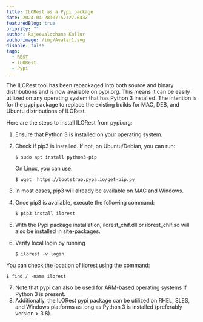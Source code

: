 ```yaml
---
title: ILORest as a Pypi package
date: 2024-04-28T07:52:27.643Z
featuredBlog: true
priority: ""
author: Rajeevalochana Kallur
authorimage: /img/Avatar1.svg
disable: false
tags:
  - REST
  - iLORest
  - Pypi
---
```

<!--StartFragment-->

The ILORest tool has been repackaged into both source and binary distributions and is now available on pypi.org. This means it can be easily utilized on any operating system that has Python 3 installed. The intention is for the pypi package to replace the existing builds for MAC, DEB, and Ubuntu distributions of ILORest.

Here are the steps to install ILORest from pypi.org:

1. Ensure that Python 3 is installed on your operating system.
2. Check if pip3 is installed. If not, on Ubuntu/Debian, you can run:

   ```shell
   $ sudo apt install python3-pip 
   ```

      On Linux, you can use:

   ```shell
   $ wget  https://bootstrap.pypa.io/get-pip.py
   ```
3. In most cases, pip3 will already be available on MAC and Windows.
4. Once pip3 is available, execute the following command:

   ```shell
   $ pip3 install ilorest
   ```
5. With the Pypi package installation, ilorest_chif.dll or ilorest_chif.so will also be installed in site-packages.
6. Verify local login by running

   ```shell
   $ ilorest -v login
   ```
You can check the location of ilorest using the command:
   ```shell 
   $ find / -name ilorest
   ```
7. Note that pypi can also be used for ARM-based operating systems if Python 3 is present.
8. Additionally, the ILORest pypi package can be utilized on RHEL, SLES, and Windows platforms as long as Python 3 is installed (preferably version > 3.8).

<!--EndFragment-->